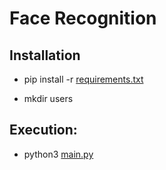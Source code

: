 # Face Recognition

## Installation

* pip install -r [requirements.txt](./requirements.txt)

* mkdir users

## Execution:

* python3 [main.py](./main.py)
